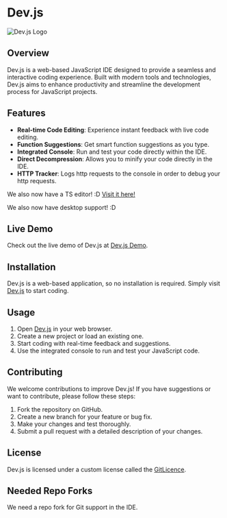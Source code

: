 
# Dev.js

![Dev.js Logo](https://lelbois.nekoweb.org/cdn/Screenshot%202024-07-21%2012.28.56%20PM.png)

## Overview

Dev.js is a web-based JavaScript IDE designed to provide a seamless and interactive coding experience. Built with modern tools and technologies, Dev.js aims to enhance productivity and streamline the development process for JavaScript projects.

## Features

- **Real-time Code Editing**: Experience instant feedback with live code editing.
- **Function Suggestions**: Get smart function suggestions as you type.
- **Integrated Console**: Run and test your code directly within the IDE.
- **Direct Decompression**: Allows you to minify your code directly in the IDE.
- **HTTP Tracker**: Logs http requests to the console in order to debug your http requests.

We also now have a TS editor! :D
[Visit it here!](https://devjs-ruby.vercel.app/tseditor.html)

We also now have desktop support! :D


## Live Demo

Check out the live demo of Dev.js at [Dev.js Demo](https://devjs-ruby.vercel.app).

## Installation

Dev.js is a web-based application, so no installation is required. Simply visit [Dev.js](https://devjs-ruby.vercel.app/editor.html) to start coding.

## Usage

1. Open [Dev.js](https://devjs-ruby.vercel.app/editor.html) in your web browser.
2. Create a new project or load an existing one.
3. Start coding with real-time feedback and suggestions.
4. Use the integrated console to run and test your JavaScript code.

## Contributing

We welcome contributions to improve Dev.js! If you have suggestions or want to contribute, please follow these steps:

1. Fork the repository on GitHub.
2. Create a new branch for your feature or bug fix.
3. Make your changes and test thoroughly.
4. Submit a pull request with a detailed description of your changes.

## License

Dev.js is licensed under a custom license called the [GitLicence](Licence).


## Needed Repo Forks

We need a repo fork for Git support in the IDE.
